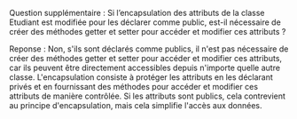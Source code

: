 Question supplémentaire :
Si l’encapsulation des attributs de la classe Etudiant est modifiée pour les déclarer comme public, est-il nécessaire
de créer des méthodes getter et setter pour accéder et modifier ces attributs ?

Reponse :
Non, s'ils sont déclarés comme publics, il n'est pas nécessaire de créer des méthodes getter et setter pour accéder et modifier ces attributs, car ils peuvent être directement accessibles depuis n'importe quelle autre classe. 
L'encapsulation consiste à protéger les attributs en les déclarant privés et en fournissant des méthodes pour accéder et modifier ces attributs de manière contrôlée.
Si les attributs sont publics, cela contrevient au principe d'encapsulation, mais cela simplifie l'accès aux données.

